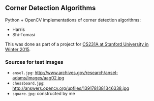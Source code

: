 ## Corner Detection Algorithms

Python + OpenCV implementations of corner detection algorithms:

* Harris
* Shi-Tomasi

This was done as part of a project for [CS231A at Stanford University
in Winter 2015](http://cvgl.stanford.edu/teaching/cs231a_winter1415/).

### Sources for test images

* `ansel.jpg`: http://www.archives.gov/research/ansel-adams/images/aag02.jpg
* `chessboard.jpg`: http://answers.opencv.org/upfiles/1391781381346338.jpg
* `square.jpg`: constructed by me
